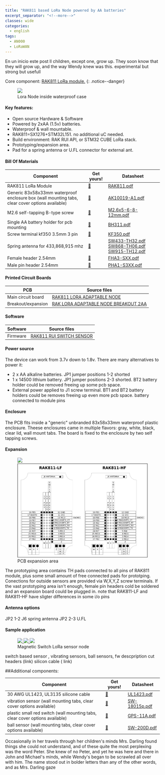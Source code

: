 ```yaml
---
title: "RAK811 based LoRa Node powered by AA batteries"
excerpt_separator: "<!--more-->"
classes: wide
categories:
  - english
tags:
  - AN000
  - LoRaWAN
---
```


En un inicio este post ll children, except one, grow up. They soon know that they will grow up, and the way Wendy knew was this.
experimental but strong but usefull

Core component: [RAK811 LoRa module.](#)
{: .notice--danger}

<figure>
	<a href="/assets/images/RAK811_NODE_OPEN.jpg"> <img src="/assets/images/RAK811_NODE_OPEN.jpg"> </a>
	<figcaption>Lora Node inside waterproof case</figcaption>
</figure>


#### Key features:
* Open source Hardware & Software
* Powered by 2xAA (1.5v) batteries.
* Waterproof & wall mountable.
* RAK811=SX1276+STM32L151. no additional uC needed.
* Build environment: RAK RUI API, or STM32 CUBE LoRa stack.
* Prototyping/expansion area.
* Pad for a spring antenna or U.FL connector for external ant.


#### Bill Of Materials

| Component         | Get yours! | Datasheet                                          | 
| -------- | ------ | ------------------------------------------------------------ |
| RAK811 LoRa Module    | [💸](#)     | [RAK811.pdf](/assets/pdf/RAK811.pdf)           |
| Generic 83x58x33mm waterproof enclosure box (wall mounting tabs, clear cover options available)    | [💸](#)  | [AK10019-A1.pdf](/assets/pdf/AK10019-A1.pdf)                               |
| M2.6 self-tapping B-type screw    | [💸](#)     | [M2.6x5-6-8-12mm.pdf](/assets/pdf/M2.6x5-6-8-12mm.pdf)           |
| Single AA battery holder for pcb mounting | [💸](#)  | [BH311.pdf](/assets/pdf/BH311.pdf) | 
| Screw terminal kf350 3.5mm 3 pin | [💸](#)  | [KF350.pdf](/assets/pdf/KF350.pdf)                           |
| Spring antenna for 433,868,915 mhz| [💸](#)  | [SW433-TH32.pdf](/assets/pdf/SW433-TH32.pdf) [SW868-TH06.pdf](/assets/pdf/SW868-TH06.pdf) [SW915-TH12.pdf](/assets/pdf/SW915-TH12.pdf)
| Female header 2.54mm  | [💸](#)  | [FHA3-SXX.pdf](/assets/pdf/FHA3-S1XX.pdf)                           |
| Male pin header 2.54mm  | [💸](#)  | [PHA1-S3XX.pdf](/assets/pdf/PHA1-S3XX.pdf)                           |

#### Printed Circuit Boards

| PCB    |  Source files                                          | 
| -------- | ------------------------------------------------------------ |
| Main circuit board     | [RAK811 LORA ADAPTABLE NODE](https://github.com/galopago/RAK811_LORA_ADAPTABLE_NODE)           |
| Breakout/expansion  | [RAK LORA ADAPTABLE NODE BREAKOUT 2AA](https://github.com/galopago/RAK_LORA_ADAPTABLE_NODE_BREAKOUT_2AA)        |

#### Software

| Software    | Source files                                          | 
| -------- | ------------------------------------------------------------ |
| Firmware    | [RAK811 RUI SWITCH SENSOR](https://github.com/galopago/RAK811_RUI_SWITCH_SENSOR)           |


#### Power source
The device can work from 3.7v down to 1.8v. There are many alternatives to power it:
* 2 x AA alkaline batteries. JP1 jumper positions 1-2 shorted
* 1 x 14500 lithium battery. JP1 jumper positions 2-3 shorted. BT2 battery holder could be removed freeing up some pcb space.
* External power applied to J1 screw terminal. BT1 and BT2 battery holders could be removes freeing up even more pcb space.
battery connected to module pins

#### Enclosure
The PCB fits inside a "generic" unbranded 83x58x33mm waterproof plastic enclosure. Theese enclosures came in multiple flavors: gray, white, black, clear lid, wall mount tabs. The board is fixed to the enclosure by two self tapping screws.

#### Expansion

<figure class="half">
	<a href="/assets/images/RAK811_NODE_EXPANSION.jpg"> <img src="/assets/images/RAK811_NODE_EXPANSION.jpg"> </a>
	<a href="/assets/images/RAK811_NODE_PINOUT.png"> <img src="/assets/images/RAK811_NODE_PINOUT.png"> </a>
	<figcaption>PCB expansion area</figcaption>
</figure>

The prototyping area contains TH pads connected to all pins of RAK811 module, plus  some small amount of free connected pads for prototping. Conections for outside sensors are provided via W,X,Y,Z screw terminals. If the vast prototyping area isn't enough, female pin headers cold be soldered and an expansion board could be plugged in.
note that RAK811-LF and RAK811-HF have sligter differences in some i/o pins


#### Antenna options
JP2 1-2 J6 spring antenna
JP2 2-3 U.FL

#### Sample application

<figure class="third">
	<a href="/assets/images/RAK811_NODE_RESISTORS.jpg"> <img src="/assets/images/RAK811_NODE_RESISTORS.jpg"> </a>
	<a href="/assets/images/RAK811_NODE_REEDSWITCH.jpg"> <img src="/assets/images/RAK811_NODE_REEDSWITCH.jpg"> </a>
	<a href="/assets/images/RAK811_NODE_CLOSED.jpg"> <img src="/assets/images/RAK811_NODE_CLOSED.jpg"> </a>
	<figcaption>Magnetic Switch LoRa sensor node</figcaption>
</figure>

switch based sensor , vibrating sensors, ball sensors, fw descpription
cut headers (link) silicon cable ( link)

##Additional components:

| Component         | Get yours! | Datasheet                                          | 
| -------- | ------ | ------------------------------------------------------------ |
| 30 AWG UL1423, UL3135 silicone cable    | [💸](#)     | [UL1423.pdf](/assets/pdf/UL1423.pdf)           |
| vibration sensor (wall mounting tabs, clear cover options available)    | [💸](#)  | [SW-18015p.pdf](/assets/pdf/SW-18015p.pdf)                               |
| plastic small red switch (wall mounting tabs, clear cover options available)    | [💸](#)  | [GPS-11A.pdf](/assets/pdf/GPS-11A.pdf)                               |
| ball sensor (wall mounting tabs, clear cover options available)    | [💸](#)  | [SW-200D.pdf](/assets/pdf/SW-200D.pdf)                               |

                     

Occasionally in her travels through her children's minds Mrs. Darling found things she could not understand, and of these quite the most perplexing was the word Peter. She knew of no Peter, and yet he was here and there in John and Michael's minds, while Wendy's began to be scrawled all over with him. The name stood out in bolder letters than any of the other words, and as Mrs. Darling gaze